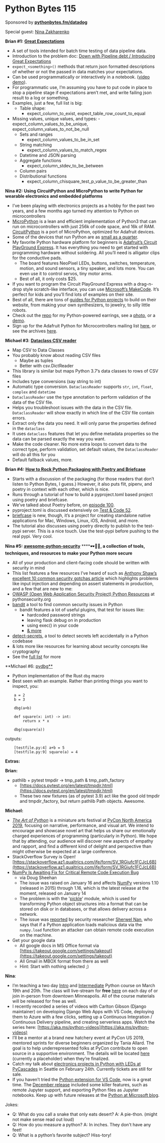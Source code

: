 # Python Bytes 115
Sponsored by [**pythonbytes.fm/datadog**](https://pythonbytes.fm/datadog)

Special guest: [Nina Z](https://twitter.com/nnja)[akharenko](https://twitter.com/nnja)

**Brian #1:** [**Great Expectations**](https://great-expectations.readthedocs.io/en/latest/)

- A set of tools intended for batch time testing of data pipeline data.
- Introduction to the problem doc: [Down with Pipeline debt / Introducing Great Expectations](https://medium.com/@expectgreatdata/down-with-pipeline-debt-introducing-great-expectations-862ddc46782a)
- `expect_<something>()` methods that return json formatted descriptions of whether or not the passed in data matches your expectations.
- Can be used programmatically or interactively in a notebook. ([video demo](https://www.youtube.com/watch?v=-_0tG7ACNU4)).
- For programmatic use, I’m assuming you have to put code in place to stop a pipeline stage if expectations aren’t met, and write failing json result to a log or something.
- Examples, just a few, full list is big:
	- Table shape: 
		- expect_column_to_exist, expect_table_row_count_to_equal
- Missing values, unique values, and types: 
		- expect_column_values_to_be_unique, expect_column_values_to_not_be_null
	- Sets and ranges
		- expect_column_values_to_be_in_set
	- String matching
		- expect_column_values_to_match_regex
	- Datetime and JSON parsing
	- Aggregate functions
		- expect_column_stdev_to_be_between
	- Column pairs
	- Distributional functions
		- expect_column_chisquare_test_p_value_to_be_greater_than

**Nina #2:** **Using CircuitPython and MicroPython to write Python for wearable electronics and embedded platforms**

- I’ve been playing with electronics projects as a hobby for the past two years, and a few months ago turned my attention to Python on microcontrollers
- [MicroPython](http://micropython.org/) is a lean and efficient implementation of Python3 that can run on microcontrollers with just 256k of code space, and 16k of RAM. [CircuitPython](https://learn.adafruit.com/welcome-to-circuitpython/what-is-circuitpython) is a port of MicroPython, optimized for Adafruit devices. 
- Some of the devices that run Python are as [small as a quarter](https://www.adafruit.com/product/3500).
- My favorite Python hardware platform for beginners is [Adafruit’s Circuit PlayGround Express](https://www.adafruit.com/product/3333). It has everything you need to get started with programming hardware without soldering. All you’ll need is alligator clips for the conductive pads.
	- The board features NeoPixel LEDs, buttons, switches, temperature, motion, and sound sensors, a tiny speaker, and lots more. You can even use it to control servos, tiny motor arms.
  - Best of all, it only costs $25.
- If you want to program the Circuit PlayGround Express with a drag-n-drop style scratch-like interface, you can use [Microsoft’s MakeCode](https://makecode.adafruit.com/). It’s perfect for kids and you’ll find lots of examples on their site.
- Best of all, there are tons of [guides for Python projects](https://learn.adafruit.com/category/circuitpython) to build on their website, from making your own synthesizers, to jewelry, to silly little robots. 
- Check out the [repo](https://github.com/nnja/pyearrings) for my Python-powered earrings, see a [photo](https://twitter.com/nnja/status/1074771014838448128), or a [demo](https://twitter.com/nnja/status/1054728692067393536). 
- Sign up for the Adafruit Python for Microcontrollers mailing list [here](https://www.adafruitdaily.com/), or see the archives [here](https://www.adafruitdaily.com/category/circuitpython/). 

**Michael #3**: [**Dataclass CSV reader**](https://github.com/dfurtado/dataclass-csv)

- Map CSV to Data Classes 
- You probably know about reading CSV files
	- Maybe as tuples
	- Better with csv.DictReader
- This library is similar but maps Python 3.7’s data classes to rows of CSV files
- Includes type conversions (say string to int)
- Automatic type conversion. `DataclassReader` supports `str`, `int`, `float`, `complex` and `datetime`
- `DataclassReader` use the type annotation to perform validation of the data of the CSV file.
- Helps you troubleshoot issues with the data in the CSV file. `DataclassReader` will show exactly in which line of the CSV file contain errors.
- Extract only the data you need. It will only parse the properties defined in the `dataclass`
- It uses `dataclass` features that let you define metadata properties so the data can be parsed exactly the way you want.
- Make the code cleaner. No more extra loops to convert data to the correct type, perform validation, set default values, the `DataclassReader` will do all this for you
- Default fallback values, more.

**Brian #4:** [**How to Rock Python Packaging with Poetry and Briefcase**](https://dan.yeaw.me/posts/python-packaging-with-poetry-and-briefcase/)

- Starts with a discussion of the packaging (for those readers that don’t listen to Python Bytes, I guess.) However, it also puts flit, pipenv, and poetry in context with each other, which is nice.
- Runs through a tutorial of how to build a pyproject.toml based project using poetry and briefcase.
- We’ve talked about Poetry before, on [episode 100](https://pythonbytes.fm/100).
- pyproject.toml is discussed extensively on [Test & Code 52](https://testandcode.com/52).
- [briefcase](https://github.com/pybee/briefcase) is new, though, it’s a project for creating standalone native applications for Mac, Windows, Linux, iOS, Android, and more.
- The tutorial also discusses using poetry directly to publish to the test-pypi server. This is a nice touch. Use the test-pypi before pushing to the real pypi. Very cool.


**Nina #5:** [**awesome-python-security**](https://github.com/guardrailsio/awesome-python-security) ****🕶🐍🔐**, a collection of tools, techniques, and resources to make your Python more secure**

- All of your production and client-facing code should be written with security in mind
- This list features a few resources I’ve heard of such as [Anthony Shaw’s excellent 10 common security gotchas article](https://hackernoon.com/10-common-security-gotchas-in-python-and-how-to-avoid-them-e19fbe265e03) which highlights problems like input injection and depending on assert statements in production, and a few that are new to me:
- [OWASP (Open Web Application Security Project) Python Resources](http://www.pythonsecurity.org/) at pythonsecurity.org
- [bandit](https://github.com/PyCQA/bandit) a tool to find common security issues in Python
	- bandit features a lot of useful plugins, that test for issues like:
		- hardcoded password strings
		- leaving flask debug on in production
		- using exec() in your code
		- [& more](https://bandit.readthedocs.io/en/latest/plugins/index.html#complete-test-plugin-listing)
- [detect-secrets](https://libraries.io/pypi/detect-secrets), a tool to detect secrets left accidentally in a Python codebase
- & lots more like resources for learning about security concepts like cryptography
- See the [full list](https://github.com/guardrailsio/awesome-python-security) for more

**Michael #6: [pydbg**](https://github.com/tylerwince/pydbg)

- Python implementation of the Rust `dbg` macro
- Best seen with an example. Rather than printing things you want to inspect, you:

```
    a = 2
    b = 3
    
    dbg(a+b)
    
    def square(x: int) -> int:
        return x * x
    
    dbg(square(a))
```

outputs:

```
    [testfile.py:4] a+b = 5
    [testfile.py:9] square(a) = 4
```

**Extras:**

**Brian:**

- pathlib + pytest tmpdir → tmp_path & tmp_path_factory
  - [https://docs.pytest.org/en/latest/tmpdir.html](https://docs.pytest.org/en/latest/tmpdir.html)
  - These two new fixtures (as of pytest 3.9) act like the good old tmpdir and tmpdir_factory, but return pathlib Path objects. Awesome.

**Michael:** 

- [*The Art of Python*](https://www.papercall.io/art-of-python) is a miniature arts festival at [PyCon North America 2019](https://us.pycon.org/), focusing on narrative, performance, and visual art. We intend to encourage and showcase novel art that helps us share our emotionally charged experiences of programming (particularly in Python). We hope that by attending, our audience will discover new aspects of empathy and rapport, and find a different kind of delight and perspective than might otherwise be expected at a large conference.
- StackOverflow Survey is Open! [https://stackoverflow.az1.qualtrics.com/jfe/form/SV_1RGiufc1FCJcL6B](https://stackoverflow.az1.qualtrics.com/jfe/form/SV_1RGiufc1FCJcL6B) 
- [NumPy Is Awaiting Fix for Critical Remote Code Execution Bug](https://www.bleepingcomputer.com/news/security/numpy-is-awaiting-fix-for-critical-remote-code-execution-bug/)
	- via Doug Sheehan
	- The issue was raised on January 16 and affects [NumPy](https://pypi.org/project/numpy/) versions 1.10 (released in 2015) through 1.16, which is the latest release at the moment, released on January 14
	- The problem is with the '[pickle](https://pythontips.com/2013/08/02/what-is-pickle-in-python/)' module, which is used for transforming Python object structures into a format that can be stored on disk or in databases, or that allows delivery across a network.
	- The issue was [reported](https://github.com/numpy/numpy/issues/12759) by security researcher [Sherwel Nan](https://github.com/nanshihui), who says that if a Python application loads malicious data via the `numpy.load` function  an attacker  can obtain remote code execution on the machine.
- Get your google data
	- All google docs in MS Office format via [https://takeout.google.com/settings/takeout](https://takeout.google.com/settings/takeout)
	- All Gmail in MBOX format from there as well
	- Hint: Start with nothing selected ;)

**Nina**:

- I’m teaching a two day [Intro](https://frontendmasters.com/workshops/intro-to-python/) and [Intermediate](https://frontendmasters.com/workshops/intermediate-python/) Python course on March 19th and 20th. The class will live-stream for **free** [here](https://frontendmasters.com/) on each day of or join in-person from downtown Minneapolis. All of the course materials will be released for free as well.
- I recently recorded a series of videos with Carlton Gibson (Django maintainer) on developing Django Web Apps with VS Code, deploying them to Azure with a few clicks, setting up a Continuous Integration / Continuous Delivery pipeline, and creating serverless apps. Watch the series here: [https://aka.ms/python-videos](https://aka.ms/python-videos)
- I’ll be a mentor at a brand new hatchery event at PyCon US 2019, mentored sprints for diverse beginners organized by Tania Allard. The goal is to help underrepresented folks at PyCon contribute to open source in a supportive environment. The details will be located [here](https://us.pycon.org/2019/hatchery/mentoredsprints/) (currently a placeholder) when they’re finalized.
- Catch my talk about [electronics projects in Python with LEDs at PyCascades](https://2019.pycascades.com/talks/light-up-your-life-with-python-and-leds/) in Seattle on February 24th. Currently tickets are still for sale. 
- If you haven’t tried the [Python extension for VS Code](https://code.visualstudio.com/docs/languages/python?WT.mc_id=pythonbytes-podcast-ninaz), now is a great time. The [December release](https://blogs.msdn.microsoft.com/pythonengineering/2018/12/13/python-in-visual-studio-code-december-2018-release/?WT.mc_id=pythonbytes-podcast-ninaz) included some killer features, such as remote Jupyter support, and exporting Python files as Jupyter notebooks. Keep up with future releases at the [Python at Microsoft blog](https://blogs.msdn.microsoft.com/pythonengineering/?WT.mc_id=pythonbytes-podcast-ninaz). 

Jokes:

- Q: What do you call a snake that only eats desert? A: A pie-thon. (might not make sense read out loud)
- Q: How do you measure a python? A: In inches. They don't have any feet! 
- Q: What is a python’s favorite subject? Hiss-tory! 
